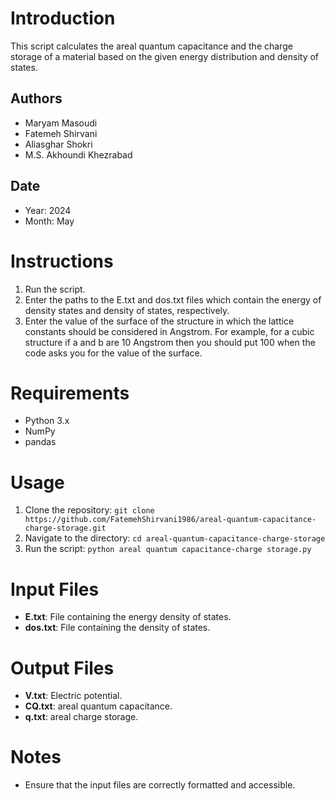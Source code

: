 # Introduction
This script calculates the areal quantum capacitance and the charge storage of a material based on the given energy distribution and density of states.

## Authors
- Maryam Masoudi
- Fatemeh Shirvani
- Aliasghar Shokri
- M.S. Akhoundi Khezrabad

## Date
- Year: 2024
- Month: May

# Instructions
1. Run the script.
2. Enter the paths to the E.txt and dos.txt files which contain the energy of density states and density of states, respectively.
3. Enter the value of the surface of the structure in which the lattice constants should be considered in Angstrom. For example, for a cubic structure if a and b are 10 Angstrom then you should put 100 when the code asks you for the value of the surface. 

# Requirements
- Python 3.x
- NumPy
- pandas

# Usage
1. Clone the repository: `git clone https://github.com/FatemehShirvani1986/areal-quantum-capacitance-charge-storage.git`
2. Navigate to the directory: `cd areal-quantum-capacitance-charge-storage`
3. Run the script: `python areal quantum capacitance-charge storage.py`

# Input Files
- **E.txt**: File containing the energy density of states.
- **dos.txt**: File containing the density of states.

# Output Files
- **V.txt**: Electric potential.
- **CQ.txt**: areal quantum capacitance.
- **q.txt**:  areal charge storage.

# Notes
- Ensure that the input files are correctly formatted and accessible.
